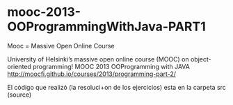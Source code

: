 # mooc-2013-OOProgrammingWithJava-PART1
Mooc = Massive Open Online Course

University of Helsinki’s massive open online course (MOOC) on object-oriented programming! MOOC 2013 OOProgramming with JAVA http://moocfi.github.io/courses/2013/programming-part-2/

El código que realizó (la resoluci+on de los ejercicios) esta en la carpeta src (source)
